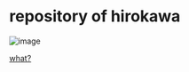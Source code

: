 # repository of hirokawa
![image](https://user-images.githubusercontent.com/54838975/137922824-e034fb5b-f4e4-491e-8c88-ea6edc053a69.png)

[what?](https://en.touhouwiki.net/wiki/Perfect_Cherry_Blossom/Spell_Cards/Stage_6)
